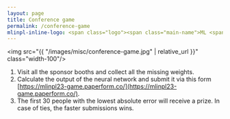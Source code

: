 ```yaml
---
layout: page
title: Conference game
permalink: /conference-game
mlinpl-inline-logo: <span class="logo"><span class="main-name">ML <span class="emph">i</span>n PL</span> <span class="sub-name">Conference 2023</span></span>
---
```


<img src="{{ "/images/misc/conference-game.jpg" | relative_url }}" class="width-100"/>

1. Visit all the sponsor booths and collect all the missing weights.
2. Calculate the output of the neural network and submit it via this form [https://mlinpl23-game.paperform.co/](https://mlinpl23-game.paperform.co/).
3. The first 30 people with the lowest absolute error will receive a prize. In case of ties, the faster submissions wins.
